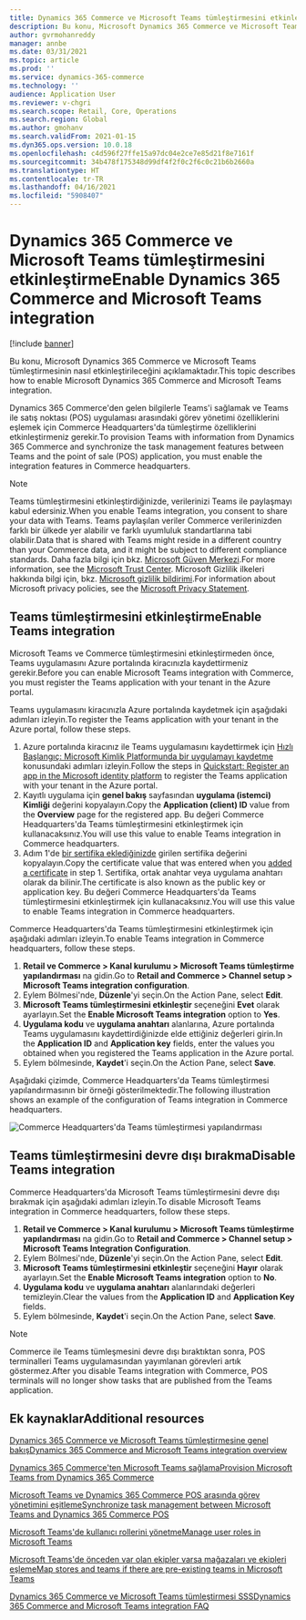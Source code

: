 ```yaml
---
title: Dynamics 365 Commerce ve Microsoft Teams tümleştirmesini etkinleştirme
description: Bu konu, Microsoft Dynamics 365 Commerce ve Microsoft Teams tümleştirmesinin nasıl etkinleştirileceğini açıklamaktadır.
author: gvrmohanreddy
manager: annbe
ms.date: 03/31/2021
ms.topic: article
ms.prod: ''
ms.service: dynamics-365-commerce
ms.technology: ''
audience: Application User
ms.reviewer: v-chgri
ms.search.scope: Retail, Core, Operations
ms.search.region: Global
ms.author: gmohanv
ms.search.validFrom: 2021-01-15
ms.dyn365.ops.version: 10.0.18
ms.openlocfilehash: c4d596f27ffe15a97dc04e2ce7e85d21f8e7161f
ms.sourcegitcommit: 34b478f175348d99df4f2f0c2f6c0c21b6b2660a
ms.translationtype: HT
ms.contentlocale: tr-TR
ms.lasthandoff: 04/16/2021
ms.locfileid: "5908407"
---
```

# <a name="enable-dynamics-365-commerce-and-microsoft-teams-integration"></a><span data-ttu-id="9ad30-103">Dynamics 365 Commerce ve Microsoft Teams tümleştirmesini etkinleştirme</span><span class="sxs-lookup"><span data-stu-id="9ad30-103">Enable Dynamics 365 Commerce and Microsoft Teams integration</span></span>

[!include [banner](includes/banner.md)]

<span data-ttu-id="9ad30-104">Bu konu, Microsoft Dynamics 365 Commerce ve Microsoft Teams tümleştirmesinin nasıl etkinleştirileceğini açıklamaktadır.</span><span class="sxs-lookup"><span data-stu-id="9ad30-104">This topic describes how to enable Microsoft Dynamics 365 Commerce and Microsoft Teams integration.</span></span>

<span data-ttu-id="9ad30-105">Dynamics 365 Commerce'den gelen bilgilerle Teams'i sağlamak ve Teams ile satış noktası (POS) uygulaması arasındaki görev yönetimi özelliklerini eşlemek için Commerce Headquarters'da tümleştirme özelliklerini etkinleştirmeniz gerekir.</span><span class="sxs-lookup"><span data-stu-id="9ad30-105">To provision Teams with information from Dynamics 365 Commerce and synchronize the task management features between Teams and the point of sale (POS) application, you must enable the integration features in Commerce headquarters.</span></span>

> [!NOTE]
> <span data-ttu-id="9ad30-106">Teams tümleştirmesini etkinleştirdiğinizde, verilerinizi Teams ile paylaşmayı kabul edersiniz.</span><span class="sxs-lookup"><span data-stu-id="9ad30-106">When you enable Teams integration, you consent to share your data with Teams.</span></span> <span data-ttu-id="9ad30-107">Teams paylaşılan veriler Commerce verilerinizden farklı bir ülkede yer alabilir ve farklı uyumluluk standartlarına tabi olabilir.</span><span class="sxs-lookup"><span data-stu-id="9ad30-107">Data that is shared with Teams might reside in a different country than your Commerce data, and it might be subject to different compliance standards.</span></span> <span data-ttu-id="9ad30-108">Daha fazla bilgi için bkz. [Microsoft Güven Merkezi](https://www.microsoft.com/trust-center).</span><span class="sxs-lookup"><span data-stu-id="9ad30-108">For more information, see the [Microsoft Trust Center](https://www.microsoft.com/trust-center).</span></span> <span data-ttu-id="9ad30-109">Microsoft Gizlilik ilkeleri hakkında bilgi için, bkz. [Microsoft gizlilik bildirimi](https://aka.ms/privacy).</span><span class="sxs-lookup"><span data-stu-id="9ad30-109">For information about Microsoft privacy policies, see the [Microsoft Privacy Statement](https://aka.ms/privacy).</span></span>

## <a name="enable-teams-integration"></a><span data-ttu-id="9ad30-110">Teams tümleştirmesini etkinleştirme</span><span class="sxs-lookup"><span data-stu-id="9ad30-110">Enable Teams integration</span></span>

<span data-ttu-id="9ad30-111">Microsoft Teams ve Commerce tümleştirmesini etkinleştirmeden önce, Teams uygulamasını Azure portalında kiracınızla kaydettirmeniz gerekir.</span><span class="sxs-lookup"><span data-stu-id="9ad30-111">Before you can enable Microsoft Teams integration with Commerce, you must register the Teams application with your tenant in the Azure portal.</span></span>

<span data-ttu-id="9ad30-112">Teams uygulamasını kiracınızla Azure portalında kaydetmek için aşağıdaki adımları izleyin.</span><span class="sxs-lookup"><span data-stu-id="9ad30-112">To register the Teams application with your tenant in the Azure portal, follow these steps.</span></span>

1. <span data-ttu-id="9ad30-113">Azure portalında kiracınız ile Teams uygulamasını kaydettirmek için [Hızlı Başlangıç: Microsoft Kimlik Platformunda bir uygulamayı kaydetme](https://docs.microsoft.com/azure/active-directory/develop/quickstart-register-app) konusundaki adımları izleyin.</span><span class="sxs-lookup"><span data-stu-id="9ad30-113">Follow the steps in [Quickstart: Register an app in the Microsoft identity platform](https://docs.microsoft.com/azure/active-directory/develop/quickstart-register-app) to register the Teams application with your tenant in the Azure portal.</span></span>
1. <span data-ttu-id="9ad30-114">Kayıtlı uygulama için **genel bakış** sayfasından **uygulama (istemci) Kimliği** değerini kopyalayın.</span><span class="sxs-lookup"><span data-stu-id="9ad30-114">Copy the **Application (client) ID** value from the **Overview** page for the registered app.</span></span> <span data-ttu-id="9ad30-115">Bu değeri Commerce Headquarters'da Teams tümleştirmesini etkinleştirmek için kullanacaksınız.</span><span class="sxs-lookup"><span data-stu-id="9ad30-115">You will use this value to enable Teams integration in Commerce headquarters.</span></span>
1. <span data-ttu-id="9ad30-116">Adım 1'de [bir sertifika eklediğinizde](https://docs.microsoft.com/azure/active-directory/develop/quickstart-register-app#add-a-certificate) girilen sertifika değerini kopyalayın.</span><span class="sxs-lookup"><span data-stu-id="9ad30-116">Copy the certificate value that was entered when you [added a certificate](https://docs.microsoft.com/azure/active-directory/develop/quickstart-register-app#add-a-certificate) in step 1.</span></span> <span data-ttu-id="9ad30-117">Sertifika, ortak anahtar veya uygulama anahtarı olarak da bilinir.</span><span class="sxs-lookup"><span data-stu-id="9ad30-117">The certificate is also known as the public key or application key.</span></span> <span data-ttu-id="9ad30-118">Bu değeri Commerce Headquarters'da Teams tümleştirmesini etkinleştirmek için kullanacaksınız.</span><span class="sxs-lookup"><span data-stu-id="9ad30-118">You will use this value to enable Teams integration in Commerce headquarters.</span></span>

<span data-ttu-id="9ad30-119">Commerce Headquarters'da Teams tümleştirmesini etkinleştirmek için aşağıdaki adımları izleyin.</span><span class="sxs-lookup"><span data-stu-id="9ad30-119">To enable Teams integration in Commerce headquarters, follow these steps.</span></span>

1. <span data-ttu-id="9ad30-120">**Retail ve Commerce \> Kanal kurulumu \> Microsoft Teams tümleştirme yapılandırması** na gidin.</span><span class="sxs-lookup"><span data-stu-id="9ad30-120">Go to **Retail and Commerce \> Channel setup \> Microsoft Teams integration configuration**.</span></span>
1. <span data-ttu-id="9ad30-121">Eylem Bölmesi'nde, **Düzenle**'yi seçin.</span><span class="sxs-lookup"><span data-stu-id="9ad30-121">On the Action Pane, select **Edit**.</span></span>
1. <span data-ttu-id="9ad30-122">**Microsoft Teams tümleştirmesini etkinleştir** seçeneğini **Evet** olarak ayarlayın.</span><span class="sxs-lookup"><span data-stu-id="9ad30-122">Set the **Enable Microsoft Teams integration** option to **Yes**.</span></span>
1. <span data-ttu-id="9ad30-123">**Uygulama kodu** ve **uygulama anahtarı** alanlarına, Azure portalında Teams uygulamasını kaydettirdiğinizde elde ettiğiniz değerleri girin.</span><span class="sxs-lookup"><span data-stu-id="9ad30-123">In the **Application ID** and **Application key** fields, enter the values you obtained when you registered the Teams application in the Azure portal.</span></span>
1. <span data-ttu-id="9ad30-124">Eylem bölmesinde, **Kaydet**'i seçin.</span><span class="sxs-lookup"><span data-stu-id="9ad30-124">On the Action Pane, select **Save**.</span></span>

<span data-ttu-id="9ad30-125">Aşağıdaki çizimde, Commerce Headquarters'da Teams tümleştirmesi yapılandırmasının bir örneği gösterilmektedir.</span><span class="sxs-lookup"><span data-stu-id="9ad30-125">The following illustration shows an example of the configuration of Teams integration in Commerce headquarters.</span></span>

![Commerce Headquarters'da Teams tümleştirmesi yapılandırması](media/D365-Commerce-Microsoft-Teams-Configuration_with_disclaimer.png)

## <a name="disable-teams-integration"></a><span data-ttu-id="9ad30-127">Teams tümleştirmesini devre dışı bırakma</span><span class="sxs-lookup"><span data-stu-id="9ad30-127">Disable Teams integration</span></span>

<span data-ttu-id="9ad30-128">Commerce Headquarters'da Microsoft Teams tümleştirmesini devre dışı bırakmak için aşağıdaki adımları izleyin.</span><span class="sxs-lookup"><span data-stu-id="9ad30-128">To disable Microsoft Teams integration in Commerce headquarters, follow these steps.</span></span>

1. <span data-ttu-id="9ad30-129">**Retail ve Commerce \> Kanal kurulumu \> Microsoft Teams tümleştirme yapılandırması** na gidin.</span><span class="sxs-lookup"><span data-stu-id="9ad30-129">Go to **Retail and Commerce \> Channel setup \> Microsoft Teams Integration Configuration**.</span></span>
1. <span data-ttu-id="9ad30-130">Eylem Bölmesi'nde, **Düzenle**'yi seçin.</span><span class="sxs-lookup"><span data-stu-id="9ad30-130">On the Action Pane, select **Edit**.</span></span>
3. <span data-ttu-id="9ad30-131">**Microsoft Teams tümleştirmesini etkinleştir** seçeneğini **Hayır** olarak ayarlayın.</span><span class="sxs-lookup"><span data-stu-id="9ad30-131">Set the **Enable Microsoft Teams integration** option to **No**.</span></span>
4. <span data-ttu-id="9ad30-132">**Uygulama kodu** ve **uygulama anahtarı** alanlarındaki değerleri temizleyin.</span><span class="sxs-lookup"><span data-stu-id="9ad30-132">Clear the values from the **Application ID** and **Application Key** fields.</span></span>
1. <span data-ttu-id="9ad30-133">Eylem bölmesinde, **Kaydet**'i seçin.</span><span class="sxs-lookup"><span data-stu-id="9ad30-133">On the Action Pane, select **Save**.</span></span>

> [!NOTE]
> <span data-ttu-id="9ad30-134">Commerce ile Teams tümleşmesini devre dışı bıraktıktan sonra, POS terminalleri Teams uygulamasından yayımlanan görevleri artık göstermez.</span><span class="sxs-lookup"><span data-stu-id="9ad30-134">After you disable Teams integration with Commerce, POS terminals will no longer show tasks that are published from the Teams application.</span></span>

## <a name="additional-resources"></a><span data-ttu-id="9ad30-135">Ek kaynaklar</span><span class="sxs-lookup"><span data-stu-id="9ad30-135">Additional resources</span></span>

[<span data-ttu-id="9ad30-136">Dynamics 365 Commerce ve Microsoft Teams tümleştirmesine genel bakış</span><span class="sxs-lookup"><span data-stu-id="9ad30-136">Dynamics 365 Commerce and Microsoft Teams integration overview</span></span>](commerce-teams-integration.md)

[<span data-ttu-id="9ad30-137">Dynamics 365 Commerce'ten Microsoft Teams sağlama</span><span class="sxs-lookup"><span data-stu-id="9ad30-137">Provision Microsoft Teams from Dynamics 365 Commerce</span></span>](provision-teams-from-commerce.md)

[<span data-ttu-id="9ad30-138">Microsoft Teams ve Dynamics 365 Commerce POS arasında görev yönetimini eşitleme</span><span class="sxs-lookup"><span data-stu-id="9ad30-138">Synchronize task management between Microsoft Teams and Dynamics 365 Commerce POS</span></span>](synchronize-tasks-teams-pos.md)

[<span data-ttu-id="9ad30-139">Microsoft Teams'de kullanıcı rollerini yönetme</span><span class="sxs-lookup"><span data-stu-id="9ad30-139">Manage user roles in Microsoft Teams</span></span>](manage-user-roles-teams.md)

[<span data-ttu-id="9ad30-140">Microsoft Teams'de önceden var olan ekipler varsa mağazaları ve ekipleri eşleme</span><span class="sxs-lookup"><span data-stu-id="9ad30-140">Map stores and teams if there are pre-existing teams in Microsoft Teams</span></span>](map-stores-existing-teams.md)

[<span data-ttu-id="9ad30-141">Dynamics 365 Commerce ve Microsoft Teams tümleştirmesi SSS</span><span class="sxs-lookup"><span data-stu-id="9ad30-141">Dynamics 365 Commerce and Microsoft Teams integration FAQ</span></span>](teams-integration-faq.md)
